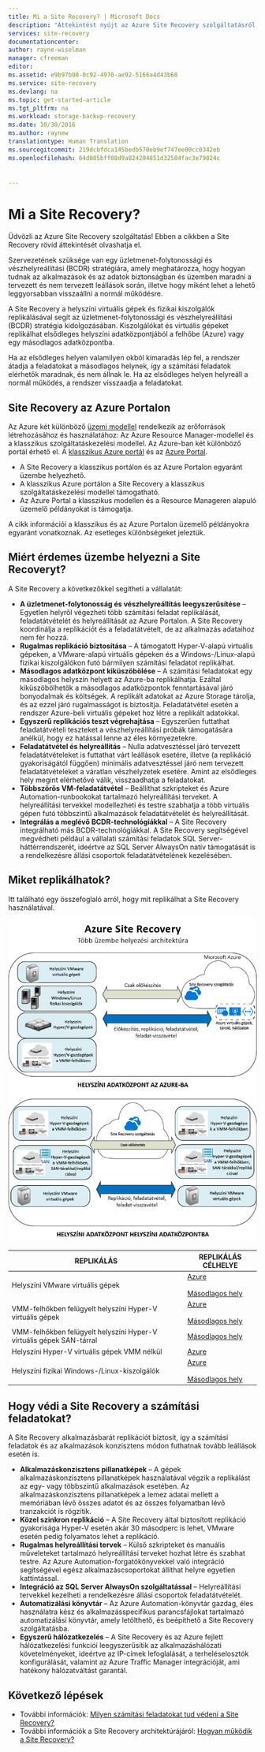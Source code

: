 ```yaml
---
title: Mi a Site Recovery? | Microsoft Docs
description: "Áttekintést nyújt az Azure Site Recovery szolgáltatásról, és összefoglalja az üzembehelyezési forgatókönyveket."
services: site-recovery
documentationcenter: 
author: rayne-wiselman
manager: cfreeman
editor: 
ms.assetid: e9b97b00-0c92-4970-ae92-5166a4d43b68
ms.service: site-recovery
ms.devlang: na
ms.topic: get-started-article
ms.tgt_pltfrm: na
ms.workload: storage-backup-recovery
ms.date: 10/30/2016
ms.author: raynew
translationtype: Human Translation
ms.sourcegitcommit: 219dcbfdca145bedb570eb9ef747ee00cc0342eb
ms.openlocfilehash: 64d085bff08d9a824204851d32504fac3e79024c


---
```

# <a name="what-is-site-recovery"></a>Mi a Site Recovery?
Üdvözli az Azure Site Recovery szolgáltatás! Ebben a cikkben a Site Recovery rövid áttekintését olvashatja el.

Szervezetének szüksége van egy üzletmenet-folytonossági és vészhelyreállítási (BCDR) stratégiára, amely meghatározza, hogy hogyan tudnak az alkalmazások és az adatok biztonságban és üzemben maradni a tervezett és nem tervezett leállások során, illetve hogy miként lehet a lehető leggyorsabban visszaállni a normál működésre.

A Site Recovery a helyszíni virtuális gépek és fizikai kiszolgálók replikálásával segít az üzletmenet-folytonossági és vészhelyreállítási (BCDR) stratégia kidolgozásában. Kiszolgálókat és virtuális gépeket replikálhat elsődleges helyszíni adatközpontjából a felhőbe (Azure) vagy egy másodlagos adatközpontba.

Ha az elsődleges helyen valamilyen okból kimaradás lép fel, a rendszer átadja a feladatokat a másodlagos helynek, így a számítási feladatok elérhetők maradnak, és nem állnak le. Ha az elsődleges helyen helyreáll a normál működés, a rendszer visszaadja a feladatokat.

## <a name="site-recovery-in-the-azure-portal"></a>Site Recovery az Azure Portalon
Az Azure két különböző [üzemi modellel](../resource-manager-deployment-model.md) rendelkezik az erőforrások létrehozásához és használatához: Az Azure Resource Manager-modellel és a klasszikus szolgáltatáskezelési modellel. Az Azure-ban két különböző portál érhető el. A [klasszikus Azure portál](https://manage.windowsazure.com/) és az [Azure Portal](https://portal.azure.com).

* A Site Recovery a klasszikus portálon és az Azure Portalon egyaránt üzembe helyezhető.
* A klasszikus Azure portálon a Site Recovery a klasszikus szolgáltatáskezelési modellel támogatható.
* Az Azure Portal a klasszikus modellen és a Resource Manageren alapuló üzemelő példányokat is támogatja.

A cikk információi a klasszikus és az Azure Portalon üzemelő példányokra egyaránt vonatkoznak. Az esetleges különbségeket jeleztük.

## <a name="why-deploy-site-recovery"></a>Miért érdemes üzembe helyezni a Site Recoveryt?
A Site Recovery a következőkkel segítheti a vállalatát:

* **A üzletmenet-folytonosság és vészhelyreállítás leegyszerűsítése** – Egyetlen helyről végezheti több számítási feladat replikálását, feladatátvételét és helyreállítását az Azure Portalon. A Site Recovery koordinálja a replikációt és a feladatátvételt, de az alkalmazás adataihoz nem fér hozzá.
* **Rugalmas replikáció biztosítása** – A támogatott Hyper-V-alapú virtuális gépeken, a VMware-alapú virtuális gépeken és a Windows-/Linux-alapú fizikai kiszolgálókon futó bármilyen számítási feladatot replikálhat.
* **Másodlagos adatközpont kiküszöbölése** – A számítási feladatokat egy másodlagos helyszín helyett az Azure-ba replikálhatja. Ezáltal kiküszöbölhetők a másodlagos adatközpontok fenntartásával járó bonyodalmak és költségek. A replikált adatokat az Azure Storage tárolja, és az ezzel járó rugalmasságot is biztosítja. Feladatátvétel esetén a rendszer Azure-beli virtuális gépeket hoz létre a replikált adatokkal.
* **Egyszerű replikációs teszt végrehajtása** – Egyszerűen futtathat feladatátvételi teszteket a vészhelyreállítási próbák támogatására anélkül, hogy ez hatással lenne az éles környezetekre.
* **Feladatátvétel és helyreállítás** – Nulla adatvesztéssel járó tervezett feladatátvételeket is futtathat várt leállások esetére, illetve (a replikáció gyakoriságától függően) minimális adatvesztéssel járó nem tervezett feladatátvételeket a váratlan vészhelyzetek esetére. Amint az elsődleges hely megint elérhetővé válik, visszaadhatja a feladatokat.
* **Többszörös VM-feladatátvétel** – Beállíthat szkripteket és Azure Automation-runbookokat tartalmazó helyreállítási terveket. A helyreállítási tervekkel modellezheti és testre szabhatja a több virtuális gépen futó többszintű alkalmazások feladatátvételét és helyreállítását.
* **Integrálás a meglévő BCDR-technológiákkal** – A Site Recovery integrálható más BCDR-technológiákkal. A Site Recovery segítségével megvédheti például a vállalati számítási feladatok SQL Server-háttérrendszerét, ideértve az SQL Server AlwaysOn natív támogatását is a rendelkezésre állási csoportok feladatátvételének kezelésében.

## <a name="what-can-i-replicate"></a>Miket replikálhatok?
Itt található egy összefoglaló arról, hogy mit replikálhat a Site Recovery használatával.

![Két helyszíni hely közötti replikálás](./media/site-recovery-overview/asr-overview-graphic.png)

| **REPLIKÁLÁS** | **REPLIKÁLÁS CÉLHELYE** |
| --- | --- |
| Helyszíni VMware virtuális gépek |[Azure](site-recovery-vmware-to-azure-classic.md)<br/><br/> [Másodlagos hely](site-recovery-vmware-to-vmware.md) |
| VMM-felhőkben felügyelt helyszíni Hyper-V virtuális gépek |[Azure](site-recovery-vmm-to-azure.md)<br/><br/> [Másodlagos hely](site-recovery-vmm-to-vmm.md) |
| VMM-felhőkben felügyelt helyszíni Hyper-V virtuális gépek SAN-tárral |[Másodlagos hely](site-recovery-vmm-san.md) |
| Helyszíni Hyper-V virtuális gépek VMM nélkül |[Azure](site-recovery-hyper-v-site-to-azure.md) |
| Helyszíni fizikai Windows-/Linux-kiszolgálók |[Azure](site-recovery-vmware-to-azure-classic.md)<br/><br/> [Másodlagos hely](site-recovery-vmware-to-vmware.md) |

## <a name="how-does-site-recovery-protect-workloads"></a>Hogy védi a Site Recovery a számítási feladatokat?
A Site Recovery alkalmazásbarát replikációt biztosít, így a számítási feladatok és az alkalmazások konzisztens módon futhatnak tovább leállások esetén is.

* **Alkalmazáskonzisztens pillanatképek** – A gépek alkalmazáskonzisztens pillanatképek használatával végzik a replikálást az egy- vagy többszintű alkalmazások esetében. Az alkalmazáskonzisztens pillanatképek a lemez adatai mellett a memóriában lévő összes adatot és az összes folyamatban lévő tranzakciót is rögzítik.
* **Közel szinkron replikáció** – A Site Recovery által biztosított replikáció gyakorisága Hyper-V esetén akár 30 másodperc is lehet, VMware esetén pedig folyamatos lehet a replikáció.
* **Rugalmas helyreállítási tervek** – Külső szkripteket és manuális műveleteket tartalmazó helyreállítási terveket hozhat létre és szabhat testre. Az Azure Automation-forgatókönyvekkel való integráció segítségével egész alkalmazáscsoportokat állíthat helyre egyetlen kattintással.
* **Integráció az SQL Server AlwaysOn szolgáltatással** – Helyreállítási tervekkel kezelheti a rendelkezésre állási csoportok feladatátvételét.
* **Automatizálási könyvtár** – Az Azure Automation-könyvtár gazdag, éles használatra kész és alkalmazásspecifikus parancsfájlokat tartalmazó automatizálási könyvtár, amely letölthető, és beépíthető a Site Recovery szolgáltatásba.
* **Egyszerű hálózatkezelés** – A Site Recovery és az Azure fejlett hálózatkezelési funkciói leegyszerűsítik az alkalmazáshálózati követelményeket, ideértve az IP-címek lefoglalását, a terheléselosztók konfigurálását, valamint az Azure Traffic Manager integrációját, ami hatékony hálózatváltást garantál.

## <a name="next-steps"></a>Következő lépések
* További információk: [Milyen számítási feladatokat tud védeni a Site Recovery?](site-recovery-workload.md)
* További információk a Site Recovery architektúrájáról: [Hogyan működik a Site Recovery?](site-recovery-components.md)




<!----HONumber=Nov16_HO2-->



